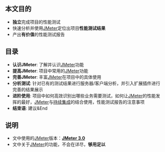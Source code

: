 
## 本文目的
* **独立**完成项目的性能测试
* 快速分析并使用[JMeter](http://jmeter.apache.org/)定位出项目**性能测试结果**
* 产出**有价值**的性能测试报告


## 目录
* **认识JMeter**: 了解并认识[JMeter](http://jmeter.apache.org/)功能
* **提高JMeter**: 项目中常用的[JMeter](http://jmeter.apache.org/)功能
* **完善JMeter**: 丰富[JMeter](http://jmeter.apache.org/)在项目中的具体使用
* **分析测试**: 针对已有的测试结果进行服务器/客户端分析，并引入扩展插件进行完善的结果展示
* **进阶使用**: 项目中如何高效识别出哪些业务需要测试，如何让[JMeter](http://jmeter.apache.org/)的性能发挥的最好，[JMeter](http://jmeter.apache.org/)与[持续集成](http://www.martinfowler.com/articles/continuousIntegration.html)的结合使用，性能测试报告的注意事项
* **结束语**: 建议&End

## 说明
* 文中使用的[JMeter](http://jmeter.apache.org/)版本：**[JMeter 3.0](http://jmeter.apache.org/changes.html)**
* 文中关于[JMeter](http://jmeter.apache.org/)的功能，不会在详尽，**够用足以**
